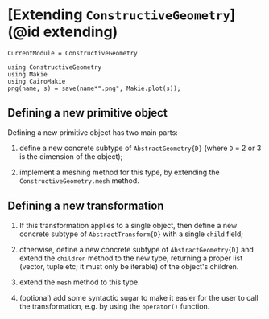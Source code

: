 # [Extending `ConstructiveGeometry`](@id extending)
```@meta
CurrentModule = ConstructiveGeometry
```
```@setup 0
using ConstructiveGeometry
using Makie
using CairoMakie
png(name, s) = save(name*".png", Makie.plot(s));
```

## Defining a new primitive object

Defining a new primitive object has two main parts:

1. define a new concrete subtype of `AbstractGeometry{D}`
   (where `D` = 2 or 3 is the dimension of the object);

2. implement a meshing method for this type, by extending
   the `ConstructiveGeometry.mesh` method.

## Defining a new transformation

1. If this transformation applies to a single object,
   then define a new concrete subtype of `AbstractTransform{D}`
   with a single `child` field;

2. otherwise, define a new concrete subtype of `AbstractGeometry{D}`
   and extend the `children` method to the new type,
   returning a proper list (vector, tuple etc; it must only be iterable)
   of the object's children.

3. extend the `mesh` method to this type.

4. (optional) add some syntactic sugar to make it easier for the user
   to call the transformation, e.g. by using the `operator()` function.
